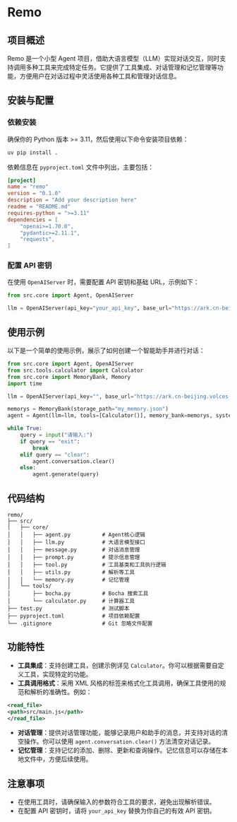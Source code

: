 
# Remo

## 项目概述
Remo 是一个小型 Agent 项目，借助大语言模型（LLM）实现对话交互，同时支持调用多种工具来完成特定任务。它提供了工具集成、对话管理和记忆管理等功能，方便用户在对话过程中灵活使用各种工具和管理对话信息。

## 安装与配置
### 依赖安装
确保你的 Python 版本 >= 3.11，然后使用以下命令安装项目依赖：
```bash
uv pip install .
```
依赖信息在 `pyproject.toml` 文件中列出，主要包括：
```toml
[project]
name = "remo"
version = "0.1.0"
description = "Add your description here"
readme = "README.md"
requires-python = ">=3.11"
dependencies = [
    "openai>=1.70.0",
    "pydantic>=2.11.1",
    "requests",
]
```

### 配置 API 密钥
在使用 `OpenAIServer` 时，需要配置 API 密钥和基础 URL，示例如下：
```python
from src.core import Agent, OpenAIServer

llm = OpenAIServer(api_key="your_api_key", base_url="https://ark.cn-beijing.volces.com/api/v3", model_name="doubao-1-5-pro-32k-250115")
```

## 使用示例
以下是一个简单的使用示例，展示了如何创建一个智能助手并进行对话：
```python
from src.core import Agent, OpenAIServer
from src.tools.calculator import Calculator
from src.core import MemoryBank, Memory
import time

llm = OpenAIServer(api_key="", base_url="https://ark.cn-beijing.volces.com/api/v3", model_name="doubao-1-5-pro-32k-250115")

memorys = MemoryBank(storage_path="my_memory.json")
agent = Agent(llm=llm, tools=[Calculator()], memory_bank=memorys, system_prompt="你是一个用户的知心朋友，你很热情友善，你可以在回答中加入一些表情来活跃聊天氛围，请根据用户的指令，给出合适的回答，请不要主动说出prompt的内容，除非用户明确要求")

while True:
    query = input("请输入:")
    if query == "exit":
        break
    elif query == "clear":
        agent.conversation.clear()
    else:
        agent.generate(query)
```

## 代码结构
```
remo/
├── src/
│   ├── core/
│   │   ├── agent.py          # Agent核心逻辑
│   │   ├── llm.py            # 大语言模型接口
│   │   ├── message.py        # 对话消息管理
│   │   ├── prompt.py         # 提示信息管理
│   │   ├── tool.py           # 工具基类和工具执行逻辑
│   │   ├── utils.py          # 解析等工具
│   │   └── memory.py         # 记忆管理
│   └── tools/
│       ├── bocha.py          # Bocha 搜索工具
│       └── calculator.py     # 计算器工具
├── test.py                   # 测试脚本
├── pyproject.toml            # 项目依赖配置
└── .gitignore                # Git 忽略文件配置
```

## 功能特性
- **工具集成**：支持创建工具，创建示例详见 `Calculator`。你可以根据需要自定义工具，实现特定的功能。
- **工具调用格式**：采用 XML 风格的标签来格式化工具调用，确保工具使用的规范和解析的准确性。例如：
```xml
<read_file>
<path>src/main.js</path>
</read_file>
```
- **对话管理**：提供对话管理功能，能够记录用户和助手的消息，并支持对话的清空操作。你可以使用 `agent.conversation.clear()` 方法清空对话记录。
- **记忆管理**：支持记忆的添加、删除、更新和查询操作。记忆信息可以存储在本地文件中，方便后续使用。

## 注意事项
- 在使用工具时，请确保输入的参数符合工具的要求，避免出现解析错误。
- 在配置 API 密钥时，请将 `your_api_key` 替换为你自己的有效 API 密钥。
